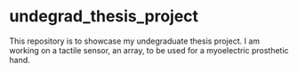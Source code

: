 # undegrad_thesis_project
 This repository is to showcase my undegraduate thesis project. I am working on a tactile sensor, an array, to be used for a myoelectric prosthetic hand.
